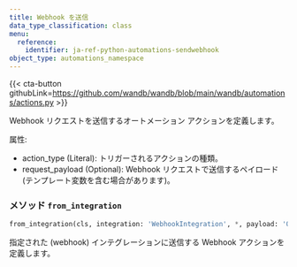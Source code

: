 ```yaml
---
title: Webhook を送信
data_type_classification: class
menu:
  reference:
    identifier: ja-ref-python-automations-sendwebhook
object_type: automations_namespace
---
```


{{< cta-button githubLink=https://github.com/wandb/wandb/blob/main/wandb/automations/actions.py >}}



Webhook リクエストを送信するオートメーション アクションを定義します。

属性:
- action_type (Literal): トリガーされるアクションの種類。
- request_payload (Optional): Webhook リクエストで送信するペイロード (テンプレート変数を含む場合があります)。

### <kbd>メソッド</kbd> `from_integration`
```python
from_integration(cls, integration: 'WebhookIntegration', *, payload: 'Optional[SerializedToJson[dict[str, Any]]]' = None) -> 'Self'
```
指定された (webhook) インテグレーションに送信する Webhook アクションを定義します。